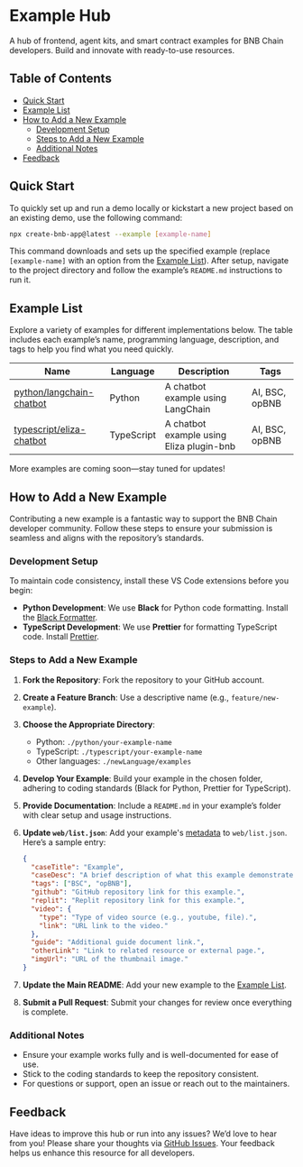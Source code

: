 # Example Hub

A hub of frontend, agent kits, and smart contract examples for BNB Chain developers. Build and innovate with
ready-to-use resources.

## Table of Contents

- [Quick Start](#quick-start)
- [Example List](#example-list)
- [How to Add a New Example](#how-to-add-a-new-example)
    - [Development Setup](#development-setup)
    - [Steps to Add a New Example](#steps-to-add-a-new-example)
    - [Additional Notes](#additional-notes)
- [Feedback](#feedback)

## Quick Start

To quickly set up and run a demo locally or kickstart a new project based on an existing demo, use the following
command:

```sh
npx create-bnb-app@latest --example [example-name]
```

This command downloads and sets up the specified example (replace `[example-name]` with an option from
the [Example List](#example-list)).
After setup, navigate to the project directory and follow the example’s `README.md` instructions to run it.

## Example List

Explore a variety of examples for different implementations below. The table includes each example’s name, programming
language, description, and tags to help you find what you need quickly.

| Name                                                   | Language   | Description                              | Tags           |
|--------------------------------------------------------|------------|------------------------------------------|----------------|
| [python/langchain-chatbot](./python/langchain-chatbot) | Python     | A chatbot example using LangChain        | AI, BSC, opBNB |
| [typescript/eliza-chatbot](./typescript/eliza-chatbot) | TypeScript | A chatbot example using Eliza plugin-bnb | AI, BSC, opBNB |

More examples are coming soon—stay tuned for updates!

## How to Add a New Example

Contributing a new example is a fantastic way to support the BNB Chain developer community. Follow these steps to ensure
your submission is seamless and aligns with the repository’s standards.

### Development Setup

To maintain code consistency, install these VS Code extensions before you begin:

- **Python Development**: We use **Black** for Python code formatting. Install
  the [Black Formatter](https://marketplace.visualstudio.com/items?itemName=ms-python.black-formatter).
- **TypeScript Development**: We use **Prettier** for formatting TypeScript code.
  Install [Prettier](https://marketplace.visualstudio.com/items?itemName=esbenp.prettier-vscode).

### Steps to Add a New Example

1. **Fork the Repository**: Fork the repository to your GitHub account.
2. **Create a Feature Branch**: Use a descriptive name (e.g., `feature/new-example`).
3. **Choose the Appropriate Directory**:

    * Python: `./python/your-example-name`
    * TypeScript: `./typescript/your-example-name`
    * Other languages: `./newLanguage/examples`

4. **Develop Your Example**: Build your example in the chosen folder, adhering to coding standards (Black for Python,
   Prettier for TypeScript).
5. **Provide Documentation**: Include a `README.md` in your example’s folder with clear setup and usage instructions.
6. **Update `web/list.json`**: Add your example's [metadata](./web/README.md) to
   `web/list.json`. Here’s a sample entry:
    ```json
    {
      "caseTitle": "Example",
      "caseDesc": "A brief description of what this example demonstrates.",
      "tags": ["BSC", "opBNB"],
      "github": "GitHub repository link for this example.",
      "replit": "Replit repository link for this example.",
      "video": {
        "type": "Type of video source (e.g., youtube, file).",
        "link": "URL link to the video."
      },
      "guide": "Additional guide document link.",
      "otherLink": "Link to related resource or external page.",
      "imgUrl": "URL of the thumbnail image."
    }
   ```
7. **Update the Main README**: Add your new example to the [Example List](#example-list).
8. **Submit a Pull Request**: Submit your changes for review once everything is complete.

### Additional Notes

* Ensure your example works fully and is well-documented for ease of use.
* Stick to the coding standards to keep the repository consistent.
* For questions or support, open an issue or reach out to the maintainers.

## Feedback

Have ideas to improve this hub or run into any issues? We’d love to hear from you! Please share your thoughts via [GitHub
Issues](https://github.com/your-repo/issues). Your feedback helps us enhance this resource for all developers.

